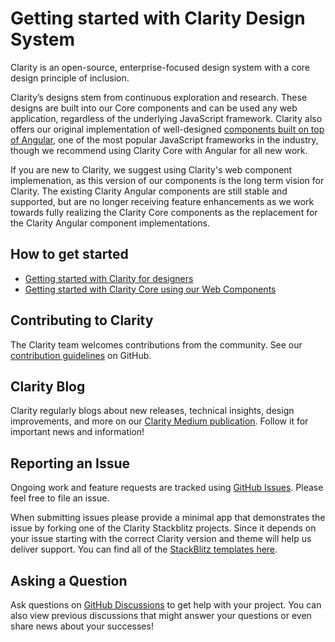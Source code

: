 # Getting started with Clarity Design System

Clarity is an open-source, enterprise-focused design system with a core design principle of inclusion.

Clarity’s designs stem from continuous exploration and research. These designs are built into our Core components and can be used any web application, regardless of the underlying JavaScript framework. Clarity also offers our original implementation of well-designed [components built on top of Angular](https://angular.clarity.design), one of the most popular JavaScript frameworks in the industry, though we recommend using Clarity Core with Angular for all new work.

If you are new to Clarity, we suggest using Clarity's web component implemenation, as this version of our components is the long term vision for Clarity. The existing Clarity Angular components are still stable and supported, but are no longer receiving feature enhancements as we work towards fully realizing the Clarity Core components as the replacement for the Clarity Angular component implementations.

## How to get started

- [Getting started with Clarity for designers](/get-started/design/)
- [Getting started with Clarity Core using our Web Components](/get-started/developing/)

## Contributing to Clarity

The Clarity team welcomes contributions from the community. See our [contribution guidelines](https://github.com/vmware/clarity/blob/master/CONTRIBUTING.md) on GitHub.

## Clarity Blog

Clarity regularly blogs about new releases, technical insights, design improvements, and more on our [Clarity Medium publication](https://medium.com/claritydesignsystem). Follow it for important news and information!

## Reporting an Issue

Ongoing work and feature requests are tracked using [GitHub Issues](https://github.com/vmware/clarity/issues). Please feel free to file an issue.

When submitting issues please provide a minimal app that demonstrates the issue by forking one of the Clarity Stackblitz projects. Since it depends on your issue starting with the correct Clarity version and theme will help us deliver support. You can find all of the [StackBlitz templates here](https://stackblitz.com/@clr-team).

## Asking a Question

Ask questions on [GitHub Discussions](https://github.com/vmware/clarity/discussions) to get help with your project. You can also view previous discussions that might answer your questions or even share news about your successes!
